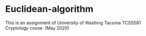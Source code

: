 # Euclidean-algorithm

This is an assignment of University of Washing Tacoma TCSS581 Cryptology couse. (May 2020)
